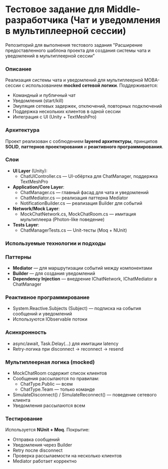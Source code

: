 # Тестовое задание для Middle-разработчика (Чат и уведомления в мультиплеерной сессии)

Репозиторий для выполнения тестового задания "Расширение предоставленного шаблона проекта для создания системы чата и уведомлений в мультиплеерной сессии"


### Описание
Реализация системы чата и уведомлений для мультиплеерной MOBA-сессии с использованием **mocked сетевой логики**. Поддерживается:

- Командный и публичный чат
- Уведомления (start/kill)
- Эмуляция сетевых задержек, отключений, повторных подключений
- Поддержка нескольких клиентов в одной сессии
- Интеграция с UI (Unity + TextMeshPro)

### Архитектура

Проект реализован с соблюдением **layered архитектуры**, принципов **SOLID**, **паттернов проектирования** и **реактивного программирования**.

### Слои

- **UI Layer** (Unity):
  - ChatUIController.cs — UI-обёртка для ChatManager, поддержка TextMeshPro
- **Application/Core Layer**:
  - ChatManager.cs — главный фасад для чата и уведомлений
  - ChatMediator.cs — реализация паттерна Mediator
  - NotificationBuilder.cs — реализация Builder для событий
- **Network/Mock Layer**:
  - MockChatNetwork.cs, MockChatRoom.cs — имитация мультиплеера (Photon-like поведение)
- **Tests Layer**:
  - ChatManagerTests.cs — Unit-тесты (Moq + NUnit)

### Используемые технологии и подходы

### Паттерны
- **Mediator** — для маршрутизации событий между компонентами
- **Builder** — для создания уведомлений
- **Dependency Injection** — внедрение IChatNetwork, IChatMediator в ChatManager

### Реактивное программирование
- System.Reactive.Subjects (Subject<T>) — подписка на события сообщений и уведомлений
- Используются IObservable<T> потоки

### Асинхронность
- async/await, Task.Delay(...) для имитации latency
- Retry-логика при disconnect → reconnect → resend

### Мультиплеерная логика (mocked)
- MockChatRoom содержит список клиентов
- Сообщения рассылаются по правилам:
  - ChatType.Public — всем
  - ChatType.Team — только команде
- SimulateDisconnect() / SimulateReconnect() — поведение сетевого клиента
- Уведомления рассылаются всем

### Тестирование

Используется **NUnit + Moq**. Покрытие:
- Отправка сообщений
- Уведомления через Builder
- Retry после disconnect
- Проверка рассылаемости на несколько клиентов
- Mediator работает корректно
